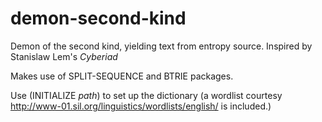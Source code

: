 demon-second-kind
=================

Demon of the second kind, yielding text from entropy source. Inspired by Stanislaw Lem's _Cyberiad_

Makes use of SPLIT-SEQUENCE and BTRIE packages.

Use (INITIALIZE *path*) to set up the dictionary (a wordlist courtesy http://www-01.sil.org/linguistics/wordlists/english/ is included.)

